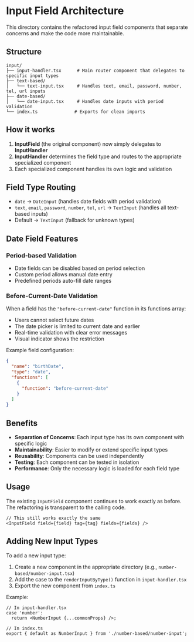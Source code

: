 # Input Field Architecture

This directory contains the refactored input field components that separate concerns and make the code more maintainable.

## Structure

```
input/
├── input-handler.tsx      # Main router component that delegates to specific input types
├── text-based/
│   └── text-input.tsx     # Handles text, email, password, number, tel, url inputs
├── date-based/
│   └── date-input.tsx     # Handles date inputs with period validation
└── index.ts              # Exports for clean imports
```

## How it works

1. **InputField** (the original component) now simply delegates to **InputHandler**
2. **InputHandler** determines the field type and routes to the appropriate specialized component
3. Each specialized component handles its own logic and validation

## Field Type Routing

- `date` → `DateInput` (handles date fields with period validation)
- `text`, `email`, `password`, `number`, `tel`, `url` → `TextInput` (handles all text-based inputs)
- Default → `TextInput` (fallback for unknown types)

## Date Field Features

### Period-based Validation
- Date fields can be disabled based on period selection
- Custom period allows manual date entry
- Predefined periods auto-fill date ranges

### Before-Current-Date Validation
When a field has the `"before-current-date"` function in its functions array:
- Users cannot select future dates
- The date picker is limited to current date and earlier
- Real-time validation with clear error messages
- Visual indicator shows the restriction

Example field configuration:
```json
{
  "name": "birthDate",
  "type": "date",
  "functions": [
    {
      "function": "before-current-date"
    }
  ]
}
```

## Benefits

- **Separation of Concerns**: Each input type has its own component with specific logic
- **Maintainability**: Easier to modify or extend specific input types
- **Reusability**: Components can be used independently
- **Testing**: Each component can be tested in isolation
- **Performance**: Only the necessary logic is loaded for each field type

## Usage

The existing `InputField` component continues to work exactly as before. The refactoring is transparent to the calling code.

```tsx
// This still works exactly the same
<InputField field={field} tag={tag} fields={fields} />
```

## Adding New Input Types

To add a new input type:

1. Create a new component in the appropriate directory (e.g., `number-based/number-input.tsx`)
2. Add the case to the `renderInputByType()` function in `input-handler.tsx`
3. Export the new component from `index.ts`

Example:
```tsx
// In input-handler.tsx
case 'number':
  return <NumberInput {...commonProps} />;

// In index.ts
export { default as NumberInput } from './number-based/number-input';
``` 